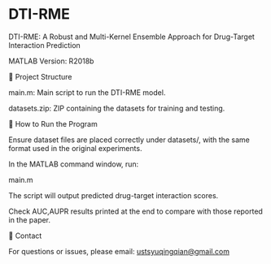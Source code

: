 # DTI-RME

DTI-RME: A Robust and Multi-Kernel Ensemble Approach for Drug-Target Interaction Prediction

MATLAB Version: R2018b

📁 Project Structure

main.m: Main script to run the DTI-RME model.

datasets.zip: ZIP containing the datasets for training and testing.

🚀 How to Run the Program

Ensure dataset files are placed correctly under datasets/, with the same format used in the original experiments.

In the MATLAB command window, run:

main.m

The script will output predicted drug-target interaction scores.

Check AUC,AUPR results printed at the end to compare with those reported in the paper.

📩 Contact

For questions or issues, please email: ustsyuqingqian@gmail.com

